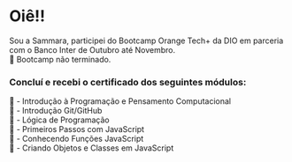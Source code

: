 # Oiê!! 
Sou a Sammara, participei do Bootcamp Orange Tech+ da DIO em parceria com o Banco Inter de Outubro até Novembro. <br>
:no_entry_sign: Bootcamp não terminado.

### Concluí e recebi o certificado dos seguintes módulos: 

:pushpin: - Introdução à Programação e Pensamento Computacional <br>
:pushpin: - Introdução Git/GitHub <br>
:pushpin: - Lógica de Programação <br>
:pushpin: - Primeiros Passos com JavaScript <br>
:pushpin: - Conhecendo Funções JavaScript <br>
:pushpin: - Criando Objetos e Classes em JavaScript
